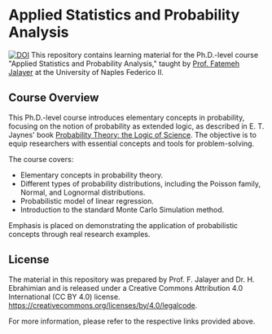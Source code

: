 # Applied Statistics and Probability Analysis
[![DOI](https://img.shields.io/badge/DOI-10.5281/zenodo.5998174-blue)](https://doi.org/10.5281/zenodo.5998174)
This repository contains learning material for the Ph.D.-level course "Applied Statistics and Probability Analysis," taught by [Prof. Fatemeh Jalayer](http://wpage.unina.it/fatemeh.jalayer/index.html) at the University of Naples Federico II.

## Course Overview

This Ph.D.-level course introduces elementary concepts in probability, focusing on the notion of probability as extended logic, as described in E. T. Jaynes' book [Probability Theory: the Logic of Science](https://www.cambridge.org/core/books/probability-theory/9CA08E224FF30123304E6D8935CF1A99). The objective is to equip researchers with essential concepts and tools for problem-solving. 

The course covers:

- Elementary concepts in probability theory.
- Different types of probability distributions, including the Poisson family, Normal, and Lognormal distributions.
- Probabilistic model of linear regression.
- Introduction to the standard Monte Carlo Simulation method.

Emphasis is placed on demonstrating the application of probabilistic concepts through real research examples.

## License

The material in this repository was prepared by Prof. F. Jalayer and Dr. H. Ebrahimian and is released under a Creative Commons Attribution 4.0 International (CC BY 4.0) license.
https://creativecommons.org/licenses/by/4.0/legalcode.

For more information, please refer to the respective links provided above.


